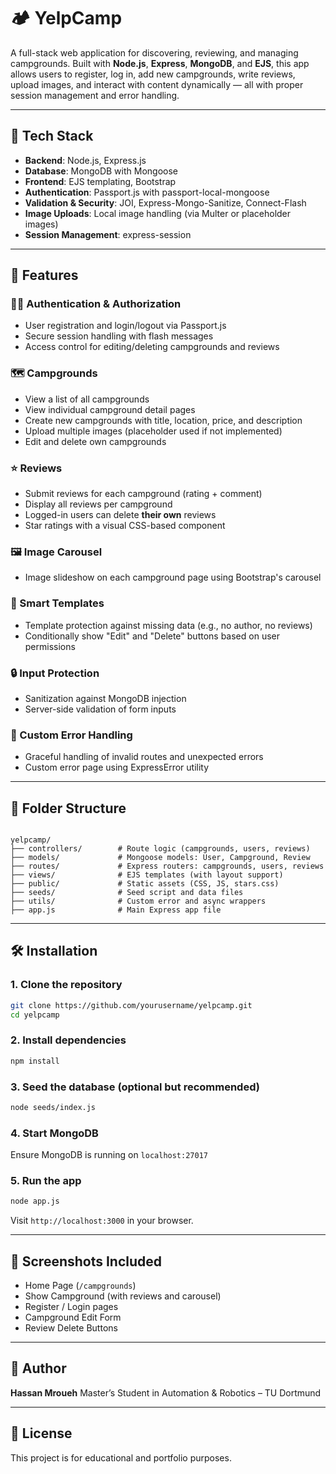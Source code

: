 # 🏕️ YelpCamp

A full-stack web application for discovering, reviewing, and managing campgrounds. Built with **Node.js**, **Express**, **MongoDB**, and **EJS**, this app allows users to register, log in, add new campgrounds, write reviews, upload images, and interact with content dynamically — all with proper session management and error handling.

---

## 🔧 Tech Stack

- **Backend**: Node.js, Express.js
- **Database**: MongoDB with Mongoose
- **Frontend**: EJS templating, Bootstrap
- **Authentication**: Passport.js with passport-local-mongoose
- **Validation & Security**: JOI, Express-Mongo-Sanitize, Connect-Flash
- **Image Uploads**: Local image handling (via Multer or placeholder images)
- **Session Management**: express-session

---

## 🚀 Features

### 🧑‍💻 Authentication & Authorization
- User registration and login/logout via Passport.js
- Secure session handling with flash messages
- Access control for editing/deleting campgrounds and reviews

### 🗺️ Campgrounds
- View a list of all campgrounds
- View individual campground detail pages
- Create new campgrounds with title, location, price, and description
- Upload multiple images (placeholder used if not implemented)
- Edit and delete own campgrounds

### ⭐ Reviews
- Submit reviews for each campground (rating + comment)
- Display all reviews per campground
- Logged-in users can delete **their own** reviews
- Star ratings with a visual CSS-based component

### 🖼️ Image Carousel
- Image slideshow on each campground page using Bootstrap's carousel

### 🧠 Smart Templates
- Template protection against missing data (e.g., no author, no reviews)
- Conditionally show "Edit" and "Delete" buttons based on user permissions

### 🔒 Input Protection
- Sanitization against MongoDB injection
- Server-side validation of form inputs

### 🧪 Custom Error Handling
- Graceful handling of invalid routes and unexpected errors
- Custom error page using ExpressError utility

---

## 📁 Folder Structure

```

yelpcamp/
├── controllers/        # Route logic (campgrounds, users, reviews)
├── models/             # Mongoose models: User, Campground, Review
├── routes/             # Express routers: campgrounds, users, reviews
├── views/              # EJS templates (with layout support)
├── public/             # Static assets (CSS, JS, stars.css)
├── seeds/              # Seed script and data files
├── utils/              # Custom error and async wrappers
├── app.js              # Main Express app file

````

---

## 🛠️ Installation

### 1. Clone the repository
```bash
git clone https://github.com/yourusername/yelpcamp.git
cd yelpcamp
````

### 2. Install dependencies

```bash
npm install
```

### 3. Seed the database (optional but recommended)

```bash
node seeds/index.js
```

### 4. Start MongoDB

Ensure MongoDB is running on `localhost:27017`

### 5. Run the app

```bash
node app.js
```

Visit `http://localhost:3000` in your browser.

---

## 📸 Screenshots Included

* Home Page (`/campgrounds`)
* Show Campground (with reviews and carousel)
* Register / Login pages
* Campground Edit Form
* Review Delete Buttons

---

## 🧑 Author

**Hassan Mroueh**
Master’s Student in Automation & Robotics – TU Dortmund

---

## 📄 License

This project is for educational and portfolio purposes.

```


